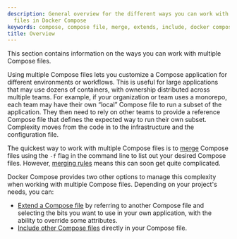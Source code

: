 ```yaml
---
description: General overview for the different ways you can work with multiple compose
  files in Docker Compose
keywords: compose, compose file, merge, extends, include, docker compose, -f flag
title: Overview
---
```


This section contains information on the ways you can work with multiple Compose files. 

Using multiple Compose files lets you customize a Compose application for different environments or workflows. This is useful for large applications that may use dozens of containers, with ownership distributed across multiple teams. For example, if your organization or team uses a monorepo, each team may have their own “local” Compose file to run a subset of the application. They then need to rely on other teams to provide a reference Compose file that defines the expected way to run their own subset. Complexity moves from the code in to the infrastructure and the configuration file.

The quickest way to work with multiple Compose files is to [merge](merge.md) Compose files using the `-f` flag in the command line to list out your desired Compose files. However, [merging rules](merge.md#merging-rules) means this can soon get quite complicated.

Docker Compose provides two other options to manage this complexity when working with multiple Compose files. Depending on your project's needs, you can: 

- [Extend a Compose file](extends.md) by referring to another Compose file and selecting the bits you want to use in your own application, with the ability to override some attributes.
- [Include other Compose files](include.md) directly in your Compose file.

